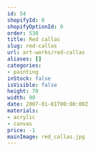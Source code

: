 ```yaml
---
id: 54
shopifyId: 0
shopifyOptionId: 0
order: 538
title: Red callas
slug: red-callas
url: art-works/red-callas
aliases: []
categories:
- painting
inStock: false
isVisible: false
height: 70
width: 90
date: 2007-01-01T00:00:00Z
materials:
- acrylic
- canvas
price: -1
mainImage: red_callas.jpg
---
```

